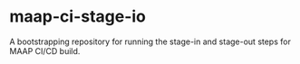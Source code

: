 # maap-ci-stage-io
A bootstrapping repository for running the stage-in and stage-out steps for MAAP CI/CD build.
